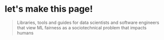 # let's make this page!

> Libraries, tools and guides for data scientists and software engineers that view ML fairness as a sociotechnical problem that impacts humans